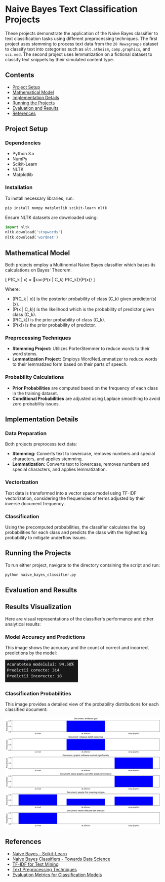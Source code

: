 
# Naive Bayes Text Classification Projects

These projects demonstrate the application of the Naive Bayes classifier to text classification tasks using different preprocessing techniques. The first project uses stemming to process text data from the `20 Newsgroups` dataset to classify text into categories such as `alt.atheism`, `comp.graphics`, and `sci.med`. The second project uses lemmatization on a fictional dataset to classify text snippets by their simulated content type.

## Contents

- [Project Setup](#project-setup)
- [Mathematical Model](#mathematical-model)
- [Implementation Details](#implementation-details)
- [Running the Projects](#running-the-projects)
- [Evaluation and Results](#evaluation-and-results)
- [References](#references)

## Project Setup

### Dependencies

- Python 3.x
- NumPy
- Scikit-Learn
- NLTK
- Matplotlib

### Installation

To install necessary libraries, run:
```bash
pip install numpy matplotlib scikit-learn nltk
```

Ensure NLTK datasets are downloaded using:
```python
import nltk
nltk.download('stopwords')
nltk.download('wordnet')
```

## Mathematical Model

Both projects employ a Multinomial Naive Bayes classifier which bases its calculations on Bayes' Theorem:

\[ P(C_k | x) = rac{P(x | C_k) P(C_k)}{P(x)} \]

Where:
- \(P(C_k | x)\) is the posterior probability of class \(C_k\) given predictor(s) \(x\).
- \(P(x | C_k)\) is the likelihood which is the probability of predictor given class \(C_k\).
- \(P(C_k)\) is the prior probability of class \(C_k\).
- \(P(x)\) is the prior probability of predictor.

### Preprocessing Techniques

- **Stemming Project:** Utilizes PorterStemmer to reduce words to their word stems.
- **Lemmatization Project:** Employs WordNetLemmatizer to reduce words to their lemmatized form based on their parts of speech.

### Probability Calculations

- **Prior Probabilities** are computed based on the frequency of each class in the training dataset.
- **Conditional Probabilities** are adjusted using Laplace smoothing to avoid zero probability issues.

## Implementation Details

### Data Preparation

Both projects preprocess text data:
- **Stemming:** Converts text to lowercase, removes numbers and special characters, and applies stemming.
- **Lemmatization:** Converts text to lowercase, removes numbers and special characters, and applies lemmatization.

### Vectorization

Text data is transformed into a vector space model using TF-IDF vectorization, considering the frequencies of terms adjusted by their inverse document frequency.

### Classification

Using the precomputed probabilities, the classifier calculates the log probabilities for each class and predicts the class with the highest log probability to mitigate underflow issues.

## Running the Projects

To run either project, navigate to the directory containing the script and run:
```bash
python naive_bayes_classifier.py
```

## Evaluation and Results

## Results Visualization

Here are visual representations of the classifier's performance and other analytical results:

### Model Accuracy and Predictions

This image shows the accuracy and the count of correct and incorrect predictions by the model:

![Accuracy of the Program](results/Acuratetea%20Programului.png)

### Classification Probabilities

This image provides a detailed view of the probability distributions for each classified document:

![Fictive Data Results](results/fictive_data.png)


## References

- [Naive Bayes - Scikit-Learn](https://scikit-learn.org/stable/modules/naive_bayes.html)
- [Naive Bayes Classifiers - Towards Data Science](https://towardsdatascience.com/naive-bayes-classifier-81d512f50a7c)
- [TF-IDF for Text Mining](https://monkeylearn.com/blog/what-is-tf-idf/)
- [Text Preprocessing Techniques](https://www.analyticsvidhya.com/blog/2021/06/text-preprocessing-in-nlp-with-python-codes/)
- [Evaluation Metrics for Classification Models](https://towardsdatascience.com/evaluation-metrics-for-classification-models-18ac56f2b5f2)

